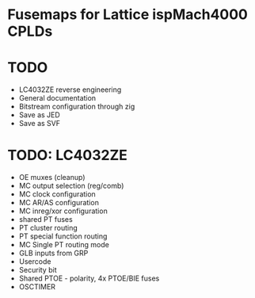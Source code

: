 # Fusemaps for Lattice ispMach4000 CPLDs

# TODO
* LC4032ZE reverse engineering
* General documentation
* Bitstream configuration through zig
* Save as JED
* Save as SVF

# TODO: LC4032ZE
* OE muxes (cleanup)
* MC output selection (reg/comb)
* MC clock configuration
* MC AR/AS configuration
* MC inreg/xor configuration
* shared PT fuses
* PT cluster routing
* PT special function routing
* MC Single PT routing mode
* GLB inputs from GRP
* Usercode
* Security bit
* Shared PTOE - polarity, 4x PTOE/BIE fuses
* OSCTIMER